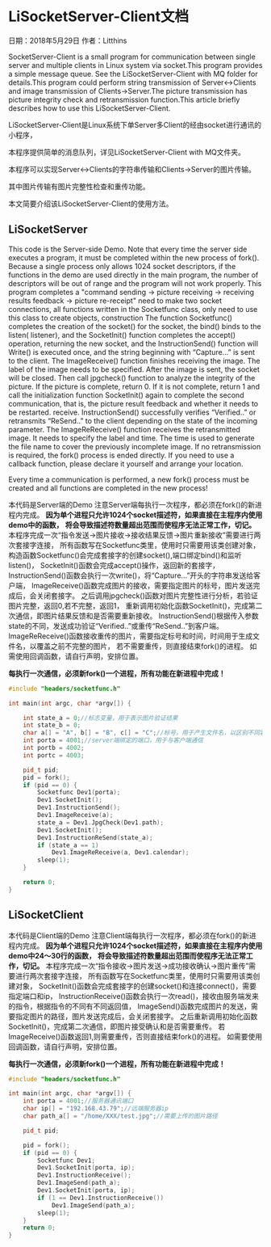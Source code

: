 # LiSocketServer-Client文档

日期：2018年5月29日 作者：Litthins

SocketServer-Client is a small program for communication between single server and multiple clients in Linux system via socket.This program provides a simple message queue. See the LiSocketServer-Client with MQ folder for details.This program could perform string transmission of Server<->Clients and image transmission of Clients->Server.The picture transmission has picture integrity check and retransmission function.This article briefly describes how to use this LiSocketServer-Client.

LiSocketServer-Client是Linux系统下单Server多Client的经由socket进行通讯的小程序，

本程序提供简单的消息队列，详见LiSocketServer-Client with MQ文件夹。

本程序可以实现Server<->Clients的字符串传输和Clients->Server的图片传输。

其中图片传输有图片完整性检查和重传功能。

本文简要介绍该LiSocketServer-Client的使用方法。

## LiSocketServer

This code is the Server-side Demo. Note that every time the server side executes a program, it must be completed within the new process of fork(). Because a single process only allows 1024 socket descriptors, if the functions in the demo are used directly in the main program, the number of descriptors will be out of range and the program will not work properly. This program completes a "command sending -> picture receiving -> receiving results feedback -> picture re-receipt" need to make two socket connections, all functions written in the Socketfunc class, only need to use this class to create objects, construction The function Socketfunc() completes the creation of the socket() for the socket, the bind() binds to the listen( listener), and the SocketInit() function completes the accept() operation, returning the new socket, and the InstructionSend() function will Write() is executed once, and the string beginning with “Capture...” is sent to the client. The ImageReceive() function finishes receiving the image. The label of the image needs to be specified. After the image is sent, the socket will be closed. Then call jpgcheck() function to analyze the integrity of the picture. If the picture is complete, return 0. If it is not complete, return 1 and call the initialization function SocketInit() again to complete the second communication, that is, the picture result feedback and whether it needs to be restarted. receive. InstructionSend() successfully verifies “Verified..” or retransmits “ReSend..” to the client depending on the state of the incoming parameter. The ImageReReceive() function receives the retransmitted image. It needs to specify the label and time. The time is used to generate the file name to cover the previously incomplete image. If no retransmission is required, the fork() process is ended directly. If you need to use a callback function, please declare it yourself and arrange your location.

Every time a communication is performed, a new fork() process must be created and all functions are completed in the new process!

本代码是Server端的Demo
注意Server端每执行一次程序，都必须在fork()的新进程内完成。
**因为单个进程只允许1024个socket描述符，如果直接在主程序内使用demo中的函数，**
**将会导致描述符数量超出范围而使程序无法正常工作，切记。**
本程序完成一次“指令发送->图片接收->接收结果反馈->图片重新接收”需要进行两次套接字连接，
所有函数写在Socketfunc类里，使用时只需要用该类创建对象，
构造函数Socketfunc()会完成套接字的创建socket(),端口绑定bind()和监听listen()，
SocketInit()函数会完成accept()操作，返回新的套接字，
InstructionSend()函数会执行一次write()，将“Capture...”开头的字符串发送给客户端，
ImageReceive()函数完成图片的接收，需要指定图片的标号，图片发送完成后，会关闭套接字。
之后调用jpgcheck()函数对图片完整性进行分析，若验证图片完整，返回0,若不完整，返回1，
重新调用初始化函数SocketInit()，完成第二次通信，即图片结果反馈和是否需要重新接收。
InstructionSend()根据传入参数state的不同，发送成功验证“Verified..”或重传“ReSend..”到客户端。
ImageReReceive()函数接收重传的图片，需要指定标号和时间，时间用于生成文件名，以覆盖之前不完整的图片，
若不需要重传，则直接结束fork()的进程。
如需使用回调函数，请自行声明，安排位置。

**每执行一次通信，必须新fork()一个进程，所有功能在新进程中完成！**

```c++
#include "headers/socketfunc.h"

int main(int argc, char *argv[]) {

    int state_a = 0;//标志变量，用于表示图片验证结果
    int state_b = 0;
    char a[] = "A", b[] = "B", c[] = "C";//标号，用于产生文件名，以区别不同客户端上传的文件
    int porta = 4001;//server端绑定的端口，用于与客户端通信
    int portb = 4002;
    int portc = 4003;

    pid_t pid;
    pid = fork();
    if (pid == 0) {
        Socketfunc Dev1(porta);
        Dev1.SocketInit();
        Dev1.InstructionSend();
        Dev1.ImageReceive(a);
        state_a = Dev1.JpgCheck(Dev1.path);
        Dev1.SocketInit();
        Dev1.InstructionReSend(state_a);
        if (state_a == 1)
            Dev1.ImageReReceive(a, Dev1.calendar);
        sleep(1);
    }

    return 0;
}
```

## LiSocketClient

本代码是Client端的Demo
注意Client端每执行一次程序，都必须在fork()的新进程内完成。
**因为单个进程只允许1024个socket描述符，如果直接在主程序内使用demo中24～30行的函数，**
**将会导致描述符数量超出范围而使程序无法正常工作，切记。**
本程序完成一次“指令接收->图片发送->成功接收确认->图片重传”需要进行两次套接字连接，
所有函数写在Socketfunc类里，使用时只需要用该类创建对象，
SocketInit()函数会完成套接字的创建socket()和连接connect()，需要指定端口和ip，
InstructionReceive()函数会执行一次read()，接收由服务端发来的指令，根据指令的不同有不同返回值，
ImageSend()函数完成图片的发送，需要指定图片的路径，图片发送完成后，会关闭套接字。
之后重新调用初始化函数SocketInit()，完成第二次通信，即图片接受确认和是否需要重传。
若ImageReceive()函数返回1,则需要重传，否则直接结束fork()的进程。
如需要使用回调函数，请自行声明，安排位置。

**每执行一次通信，必须新fork()一个进程，所有功能在新进程中完成！**

```c++
#include "headers/socketfunc.h"

int main(int argc, char *argv[]) {
    int porta = 4001;//服务器通讯端口
    char ip[] = "192.168.43.79";//远端服务器ip
    char path_a[] = "/home/XXX/test.jpg";//需要上传的图片路径

    pid_t pid;

    pid = fork();
    if (pid == 0) {
        Socketfunc Dev1;
        Dev1.SocketInit(porta, ip);
        Dev1.InstructionReceive();
        Dev1.ImageSend(path_a);
        Dev1.SocketInit(porta, ip);
        if (1 == Dev1.InstructionReceive())
            Dev1.ImageSend(path_a);
        sleep(1);
    }
    return 0;
}
```

